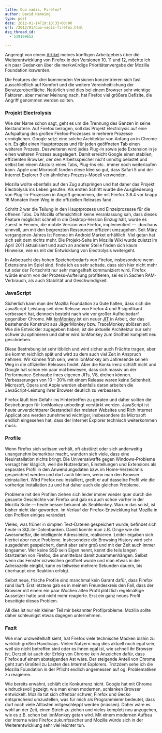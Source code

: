 ```yaml
---
title: Quo vadis, Firefox?
author: David Henning
type: post
date: 2012-01-14T19:10:33+00:00
url: /2012/01/quo-vadis-firefox.html
dsq_thread_id:
  - 539199652

---
```

Angeregt von einem <a href="http://www.chip.de/artikel/Firefox-10-11-und-12-Feature-Vorschau-fuer-den-Mozilla-Browser_53358770.html" target="_blank">Artikel</a> meines künftigen Arbeitgebers über die Weiterentwicklung von Firefox in den Versionen 10, 11 und 12, möchte ich ein paar Gedanken über die merkwürdige Prioritätenvergabe der Mozilla Foundation loswerden.

Die Features der drei kommenden Versionen konzentrieren sich fast ausschließlich auf Komfort und die weitere Vereinheitlichung der Benutzeroberfläche. Natürlich sind dies bei einem Browser sehr wichtige Faktoren, aber meiner Meinung nach, hat Firefox viel größere Defizite, die Angriff genommen werden sollten.

### Projekt Electrolysis

Wie der Name schon sagt, geht es um die Trennung des Ganzen in seine Bestandteile. Auf Firefox bezogen, soll das Projekt Electrolysis auf eine Aufspaltung des großen Firefox-Prozesses in mehrere Prozesse ermöglichen. Google setzt eine solche Architektur von Anfang an in Chrome ein. Es gibt einen Hauptprozess und für jeden geöffneten Tab einen weiteren Prozess. Desweiteren wird jedes Plug-In sowie jede Extension in je einen weiteren Prozess ausgelagert. Damit erreicht Google einen stabilen, effizienten Browser, der den Arbeitsspeicher nicht unnötig belastet und selbst bei einem Absturz eines Tabs, Plug-Ins etc.  immer noch weiterlaufen kann. Apple und Microsoft fanden diese Idee so gut, dass Safari 5 und der Internet Explorer 9 ein ähnliches Prozess-Modell verwenden.

Mozilla wollte ebenfalls auf den Zug aufspringen und hat daher das Projekt Electrolysis ins Leben gerufen. Als ersten Schritt wurde die Ausgliederung von Plug-In-Prozessen in Angriff genommen, die mit Firefox 3.6.4 vor knapp 18 Monaten ihren Weg in die offiziellen Releases fand.

Schritt 2 war die Teilung in den Hauptprozess und Einzelprozesse für die offenen Tabs. Da Mozilla offensichtlich keine Veranlassung sah, dass dieses Feature möglichst schnell in die Desktop-Version Einzug hält, wurde es zuerst in Fennec, die mobile Version von Firefox, implementiert &#8212;  durchaus sinnvoll, um mit den begrenzten Ressourcen effizient umzugehen. Seit März vergangenen Jahres ist Fennec im Android Market erhältlich. Viel getan hat sich seit dem nichts mehr. Die Projekt-Seite im Mozilla Wiki wurde zuletzt im April 2011 aktualisiert und auch an anderer Stelle finden sich kaum Hinweise, wie es mit der Entwicklung von Electrolysis weitergeht.

In Anbetracht des hohen Speicherbedarfs von Firefox, insbesondere wenn Extensions im Spiel sind, finde ich es sehr schade, dass sich hier nicht mehr tut oder der Fortschritt nur sehr mangelhaft kommuniziert wird. Firefox würde enorm von der Prozess-Aufteilung profitieren, sei es in Sachen RAM-Verbrauch, als auch Stabilität und Geschwindigkeit.

### JavaScript

Sicherlich kann man der Mozilla Foundation zu Gute halten, dass sich die JavaScript-Leistung seit dem Release von Firefox 4 und 9 signifikant verbessert hat, dennoch besteht nach wie vor großer Aufholbedarf gegenüber Chrome. Mit <a href="https://wiki.mozilla.org/Platform/Features/IonMonkey" target="_blank">IonMonkey </a>ist ein neuer <a href="http://de.wikipedia.org/wiki/Just-in-time-Kompilierung" target="_blank">JIT </a>in Arbeit, der das bestehende Konstrukt aus JägerMonkey bzw. TraceMonkey ablösen soll. Wie die Entwickler zugegeben haben, ist die aktuelle Architektur nur sehr schwer zu optimieren und daher wird IonMonkey zum Großteil komplett neu geschrieben.

Diese Bestrebung ist sehr löblich und wird sicher auch Früchte tragen, aber sie kommt reichlich spät und wird zu dem auch viel Zeit in Anspruch nehmen. Wir können froh sein, wenn IonMonkey am Jahresende seinen Weg in die offiziellen Releases findet. Aber die Konkurrenz schläft nicht und Google hat schon ein paar mal bewiesen, dass sich massiv an der Performance-Schraube ihres eigenen JITs, V8, drehen können. Verbesserungen von 10 &#8211; 30% mit einem Release waren keine Seltenheit. Microsoft, Opera und Apple werden ebenfalls daran arbeiten die JavaScript-Leistung ihrer Browser deutlich zu verbessern.

Firefox läuft hier Gefahr ins Hintertreffen zu geraten und daher sollten die Bestrebungen für IonMonkey unbedingt verstärkt werden. JavaScript ist heute unverzichtbarer Bestandteil der meisten Websites und Rich Internet Applications werden zunehmend wichtiger, insbesondere da Microsoft endlich eingesehen hat, dass der Internet Explorer technisch weiterkommen muss.

### Profile

Wenn Firefox sich seltsam verhält, oft abstürzt oder sich anderweitig unangenehm bemerkbar macht, wundern sich viele, dass eine Neuinstallation nichts bringt. Die Universalwaffe gegen Windows-Probleme versagt hier kläglich, weil die Nutzerdaten, Einstellungen und Extensions als separates Profil in den Anwendungsdaten bzw. im Home-Verzeichnis gespeichert werden und dort auch bleiben, wenn man den Browser deinstalliert. Wird Firefox neu installiert, greift er auf dasselbe Profil wie die vorherige Installation zu und hat daher auch die gleichen Probleme.

Probleme mit den Profilen ziehen sich leider immer wieder quer durch die gesamte Geschichte von Firefox und gab es auch schon vorher in der Mozilla Suite &#8212; heute besser bekannt als SeaMonkey. Warum das so ist, ist bisher nicht klar geworden. Im Verlauf der Firefox-Entwicklung hat Mozilla in den Profilen einiges verändert.

Vieles, was früher in simplen Text-Dateien gespeichert wurde, befindet sich heute in SQLite-Datenbanken. Damit konnte man z.B. Dinge wie die AwesomeBar, die intelligente Adressleiste, realisieren. Leider ergaben sich hierbei aber neue Probleme. Insbesondere die Browsing History wird sehr ausgedehnt gespeichert, damit aber sehr groß und mit der Zeit auch immer langsamer. Wer keine SSD sein Eigen nennt, kennt die teils langen Startzeiten von Firefox, die unmittelbar damit zusammenhängen. Selbst wenn das Fenster inzwischen geöffnet wurde und man etwas in die Adresszeile eingibt, kann es teilweise mehrere Sekunden dauern, bis überhaupt eine Reaktion erfolgt.

Selbst neue, frische Profile sind manchmal kein Garant dafür, dass Firefox rund läuft. Erst letztens gab es in meinem Freundeskreis den Fall, dass der Browser mit einem ein paar Wochen alten Profil plötzlich regelmäßige Aussetzer hatte und nicht mehr reagierte. Erst ein ganz neues Profil beseitigte dieses Problem.

All dies ist nur ein kleiner Teil mir bekannter Profilprobleme. Mozilla sollte daher schleunigst etwas dagegen unternehmen.

### Fazit

Wie man unzweifelhaft sieht, hat Firefox viele technische Macken bishin zu wirklich großen Handicaps. Vielen Nutzern mag dies aktuell noch egal sein, weil sie nicht betroffen sind oder es ihnen egal ist, wie schnell ihr Browser ist. Derzeit ist auch der Erfolg von Chrome kein Anzeichen dafür, dass Firefox auf einem absteigenden Ast wäre. Der steigende Anteil von Chrome geht zum Großteil zu Lasten des Internet Explorers. Trotzdem sehe ich die Mozilla Foundation in der Pflicht endlich angemessen auf og. Problematiken zu reagieren.

Wie bereits erwähnt, schläft die Konkurrenz nicht. Google hat mit Chrome eindrucksvoll gezeigt, wie man einen modernen, schlanken Browser entwickelt. Mozilla tut sich offenbar schwer, Firefox und Gecko entsprechend umzustellen, was für mich als Programmierer bedeutet, dass dort noch viele Altlasten mitgeschleppt werden (müssen). Daher wäre es wohl an der Zeit, einen Strich zu ziehen und vieles komplett neu anzugehen, wie es z.B. schon bei IonMonkey getan wird. Mit einem modernen Aufbau der Interna wäre Firefox zukunftssicher und Mozilla würde sich in der Weiterentwicklung sehr viel leichter tun.